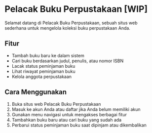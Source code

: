 # Pelacak Buku Perpustakaan [WIP]

Selamat datang di Pelacak Buku Perpustakaan, sebuah situs web sederhana untuk mengelola koleksi buku perpustakaan Anda.

## Fitur

- Tambah buku baru ke dalam sistem
- Cari buku berdasarkan judul, penulis, atau nomor ISBN
- Lacak status peminjaman buku
- Lihat riwayat peminjaman buku
- Kelola anggota perpustakaan

## Cara Menggunakan

1. Buka situs web Pelacak Buku Perpustakaan
2. Masuk ke akun Anda atau daftar jika Anda belum memiliki akun
3. Gunakan menu navigasi untuk mengakses berbagai fitur
4. Tambahkan buku baru atau cari buku yang sudah ada
5. Perbarui status peminjaman buku saat dipinjam atau dikembalikan


